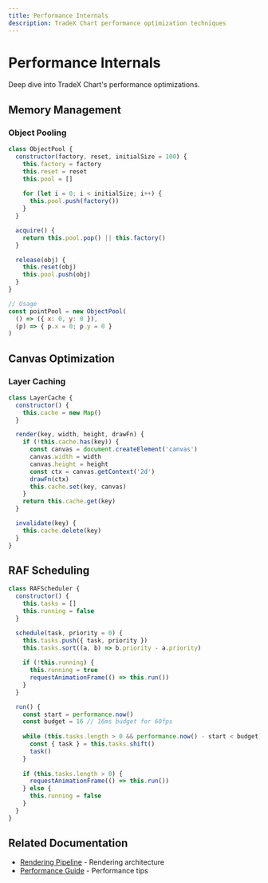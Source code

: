 ```yaml
---
title: Performance Internals
description: TradeX Chart performance optimization techniques
---
```


# Performance Internals

Deep dive into TradeX Chart's performance optimizations.

## Memory Management

### Object Pooling

```javascript
class ObjectPool {
  constructor(factory, reset, initialSize = 100) {
    this.factory = factory
    this.reset = reset
    this.pool = []
    
    for (let i = 0; i < initialSize; i++) {
      this.pool.push(factory())
    }
  }

  acquire() {
    return this.pool.pop() || this.factory()
  }

  release(obj) {
    this.reset(obj)
    this.pool.push(obj)
  }
}

// Usage
const pointPool = new ObjectPool(
  () => ({ x: 0, y: 0 }),
  (p) => { p.x = 0; p.y = 0 }
)
```

## Canvas Optimization

### Layer Caching

```javascript
class LayerCache {
  constructor() {
    this.cache = new Map()
  }

  render(key, width, height, drawFn) {
    if (!this.cache.has(key)) {
      const canvas = document.createElement('canvas')
      canvas.width = width
      canvas.height = height
      const ctx = canvas.getContext('2d')
      drawFn(ctx)
      this.cache.set(key, canvas)
    }
    return this.cache.get(key)
  }

  invalidate(key) {
    this.cache.delete(key)
  }
}
```

## RAF Scheduling

```javascript
class RAFScheduler {
  constructor() {
    this.tasks = []
    this.running = false
  }

  schedule(task, priority = 0) {
    this.tasks.push({ task, priority })
    this.tasks.sort((a, b) => b.priority - a.priority)
    
    if (!this.running) {
      this.running = true
      requestAnimationFrame(() => this.run())
    }
  }

  run() {
    const start = performance.now()
    const budget = 16 // 16ms budget for 60fps
    
    while (this.tasks.length > 0 && performance.now() - start < budget) {
      const { task } = this.tasks.shift()
      task()
    }
    
    if (this.tasks.length > 0) {
      requestAnimationFrame(() => this.run())
    } else {
      this.running = false
    }
  }
}
```

## Related Documentation

- [Rendering Pipeline](rendering-pipeline) - Rendering architecture
- [Performance Guide](../../guides/performance) - Performance tips